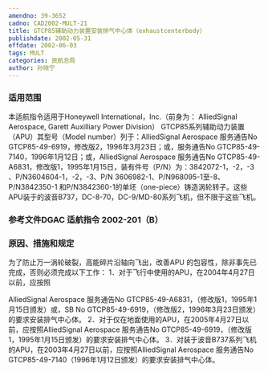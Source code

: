 ```yaml
---
amendno: 39-3652
cadno: CAD2002-MULT-21
title: GTCP85辅助动力装置安装排气中心体（exhaustcenterbody）
publishdate: 2002-05-31
effdate: 2002-06-03
tags: MULT
categories: 民航总局
author: 孙晓宁
---
```


### 适用范围 
本适航指令适用于Honeywell International，Inc.（前身为： AlliedSignal Aerospace, Garett Auxilliary Power Division） GTCP85系列辅助动力装置（APU）其型号（Model number）列于：AlliedSignal Aerospace 服务通告No GTCP85-49-6919，修改版2，1996年3月23日；或，服务通告No GTCP85-49-7140，1996年1月12日；或，AlliedSignal Aerospace 服务通告No GTCP85-49-A6831，修改版1，1995年1月15日，装有件号（P/N）为：3842072-1，-2，-3 、P/N3604604-1，-2，-3、P/N 3606982-1、P/N968095-1至-8、P/N3842350-1 和P/N3842360-1的单坯（one-piece）铸造涡轮转子。这些APU装于的波音B737，DC-8-70，DC-9/MD-80系列飞机，但不限于这些飞机。

<!--more-->
### 参考文件DGAC 适航指令 2002-201（B）

### 原因、措施和规定 
为了防止万一涡轮破裂，高能碎片沿轴向飞出，改善APU 的包容性，除非事先已完成，否则必须完成以下工作： 
    1．对于飞行中使用的APU，在2004年4月27日以前，应按照
       
AlliedSignal Aerospace 服务通告No GTCP85-49-A6831，（修改版1，1995年1月15日颁发）或，SB No GTCP85-49-6919，（修改版2，1996年3月23日颁发）的要求安装排气中心体。 
    2．对于仅在地面使用的APU，在2005年4月27日以前，应按照AlliedSignal Aerospace 服务通告No GTCP85-49-6919，（修改版1，1995年1月15日颁发）的要求安装排气中心体。 
    3．对装于波音B737系列飞机的APU，在2003年4月27日以前，应按照AlliedSignal Aerospace 服务通告No GTCP85-49-7140（1996年1月12日颁发）的要求安装排气中心体。

